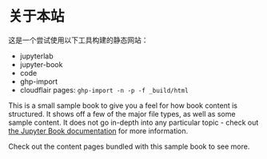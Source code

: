 # 关于本站

这是一个尝试使用以下工具构建的静态网站：
- jupyterlab
- jupyter-book
- code
- ghp-import
- cloudflair pages: `ghp-import -n -p -f _build/html`

This is a small sample book to give you a feel for how book content is
structured.
It shows off a few of the major file types, as well as some sample content.
It does not go in-depth into any particular topic - check out [the Jupyter Book documentation](https://jupyterbook.org) for more information.

Check out the content pages bundled with this sample book to see more.

```{tableofcontents}
```
